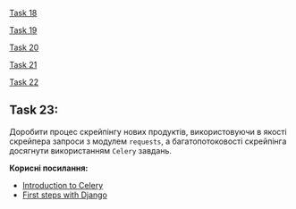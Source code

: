 [Task 18](../../HT_18/sears/task.md)

[Task 19](../../HT_19/sears/task.md)

[Task 20](../../HT_20/sears/task.md)

[Task 21](../../HT_21/sears-drf/task.md)

[Task 22](../../HT_22/sears-js/task.md)

## Task 23:


Доробити процес скрейпінгу нових продуктів, використовуючи в якості скрейпера запроси з модулем `requests`, а
багатопотоковості скрейпінга досягнути використанням `Celery` завдань.

**Корисні посилання:**

- [Introduction to Celery](https://docs.celeryq.dev/en/stable/getting-started/introduction.html)
- [First steps with Django](https://docs.celeryq.dev/en/stable/django/first-steps-with-django.html#django-first-steps)